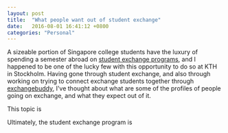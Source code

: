 ```yaml
---
layout: post
title:  "What people want out of student exchange"
date:   2016-08-01 16:41:12 +0800
categories: "Personal"
---
```


A sizeable portion of Singapore college students have the luxury of spending a semester abroad on [student exchange programs](http://www.nus.edu.sg/registrar/education-at-nus/undergraduate-education/special-undergraduate-programmes/student-exchange-programme.html), and I happened to be one of the lucky few with this opportunity to do so at KTH in Stockholm. Having gone through student exchange, and also through working on trying to connect exchange students together through [exchangebuddy](www.exchangebuddy.com), I've thought about what are some of the profiles of people going on exchange, and what they expect out of it.

This topic is 

Ultimately, the student exchange program is 
